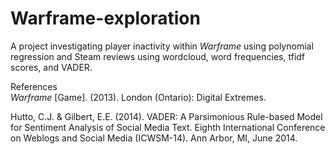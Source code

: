 # Warframe-exploration
A project investigating player inactivity within *Warframe* using polynomial regression and Steam reviews using wordcloud, 
word frequencies, tfidf scores, and VADER. 

References\
*Warframe* [Game]. (2013). London (Ontario): Digital Extremes.

Hutto, C.J. & Gilbert, E.E. (2014). VADER: A Parsimonious Rule-based Model for 
Sentiment Analysis of Social Media Text. Eighth International Conference on 
Weblogs and Social Media (ICWSM-14). Ann Arbor, MI, June 2014.
